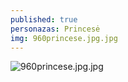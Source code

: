 ```yaml
---
published: true
personazas: Princesė
img: 960princese.jpg.jpg
---
```

![960princese.jpg.jpg]({{site.baseurl}}/img/personazai/960princese.jpg.jpg)
